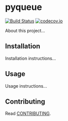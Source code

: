 # pyqueue

[![Build Status](https://travis-ci.org/RowleyGroup/pyqueue.svg?branch=master)](https://travis-ci.org/RowleyGroup/pyqueue)
[![codecov.io](https://codecov.io/github/hbetts/orbitalpy/coverage.svg?branch=master)](https://codecov.io/github/RowleyGroup/pyqueue?branch=master)

About this project...

## Installation

Installation instructions...

## Usage

Usage instructions...

## Contributing

Read [CONTRIBUTING](CONTRIBUTING.md).
